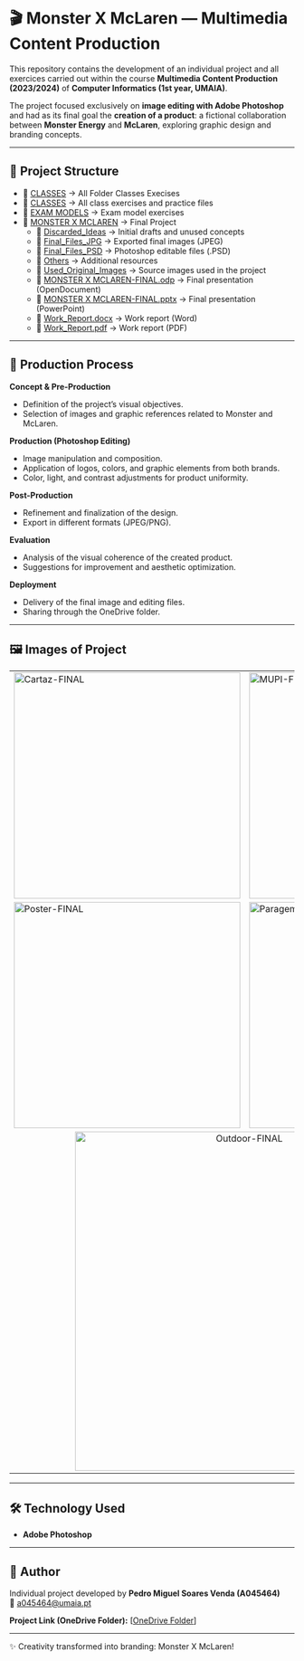
# 🎬 Monster X McLaren — Multimedia Content Production  

This repository contains the development of an individual project and all exercices carried out within the course **Multimedia Content Production (2023/2024)** of **Computer Informatics (1st year, UMAIA)**.  

The project focused exclusively on **image editing with Adobe Photoshop** and had as its final goal the **creation of a product**: a fictional collaboration between **Monster Energy** and **McLaren**, exploring graphic design and branding concepts.  

---

## 🚀 Project Structure  
- 📂 [CLASSES](./CLASSES) → All Folder Classes Execises
- 📂 [CLASSES](./CLASSES) → All class exercises and practice files  
- 📂 [EXAM MODELS](./EXAM%20MODELS) → Exam model exercises  
- 📂 [MONSTER X MCLAREN](./MONSTER%20X%20MCLAREN) → Final Project  
  - 📂 [Discarded_Ideas](./MONSTER%20X%20MCLAREN/Discarded_Ideas) → Initial drafts and unused concepts  
  - 📂 [Final_Files_JPG](./MONSTER%20X%20MCLAREN/Final_Files_JPG) → Exported final images (JPEG)  
  - 📂 [Final_Files_PSD](./MONSTER%20X%20MCLAREN/Final_Files_PSD) → Photoshop editable files (.PSD)  
  - 📂 [Others](./MONSTER%20X%20MCLAREN/Others) → Additional resources  
  - 📂 [Used_Original_Images](./MONSTER%20X%20MCLAREN/Used_Original_Images) → Source images used in the project  
  - 📄 [MONSTER X MCLAREN-FINAL.odp](./MONSTER%20X%20MCLAREN/MONSTER%20X%20MCLAREN-FINAL.odp) → Final presentation (OpenDocument)  
  - 📄 [MONSTER X MCLAREN-FINAL.pptx](./MONSTER%20X%20MCLAREN/MONSTER%20X%20MCLAREN-FINAL.pptx) → Final presentation (PowerPoint)  
  - 📄 [Work_Report.docx](./MONSTER%20X%20MCLAREN/Work_Report.docx) → Work report (Word)  
  - 📄 [Work_Report.pdf](./MONSTER%20X%20MCLAREN/Work_Report.pdf) → Work report (PDF)  


---

## 🎨 Production Process  

**Concept & Pre-Production**  
- Definition of the project’s visual objectives.  
- Selection of images and graphic references related to Monster and McLaren.  

**Production (Photoshop Editing)**  
- Image manipulation and composition.  
- Application of logos, colors, and graphic elements from both brands.  
- Color, light, and contrast adjustments for product uniformity.  

**Post-Production**  
- Refinement and finalization of the design.  
- Export in different formats (JPEG/PNG).  

**Evaluation**  
- Analysis of the visual coherence of the created product.  
- Suggestions for improvement and aesthetic optimization.  

**Deployment**  
- Delivery of the final image and editing files.  
- Sharing through the OneDrive folder.  

---

## 🖼️ Images of Project

<table>
  <tr>
    <td><img src="https://github.com/user-attachments/assets/5c66d5a6-e5d2-46b1-b2a8-1971acf3b4ab" alt="Cartaz-FINAL" width="400"/></td>
    <td><img src="https://github.com/user-attachments/assets/6b0a82cb-4c32-4f4c-a48f-7b1f23b2c669" alt="MUPI-FINAL" width="400"/></td>
  </tr>
  <tr>
    <td><img src="https://github.com/user-attachments/assets/2e06aeaa-643d-4b53-a3bb-3c1e65a22465" alt="Poster-FINAL" width="400"/></td>
    <td><img src="https://github.com/user-attachments/assets/d5c0f2eb-e1f8-48a4-9cc9-6a8632742032" alt="Paragem_de_Autocarro-FINAL" width="400"/></td>
  </tr>
  <tr>
    <td colspan="2" align="center">
      <img src="https://github.com/user-attachments/assets/24c365b4-4d69-4399-aae7-8c946a14e4aa" alt="Outdoor-FINAL" width="600"/>
    </td>
  </tr>
</table>


---

## 🛠️ Technology Used  
- **Adobe Photoshop**  

---

## 👤 Author  
Individual project developed by **Pedro Miguel Soares Venda (A045464)**  
📧 a045464@umaia.pt  

**Project Link (OneDrive Folder):** [[OneDrive Folder](https://ismaipt-my.sharepoint.com/:f:/g/personal/a045464_umaia_pt/Elsvc4MzwtBNlXdEIXML11UBN1FSaXl_otcB2T4yTdJ80g?e=PPh5Hb)]  

---

✨ Creativity transformed into branding: Monster X McLaren!  
